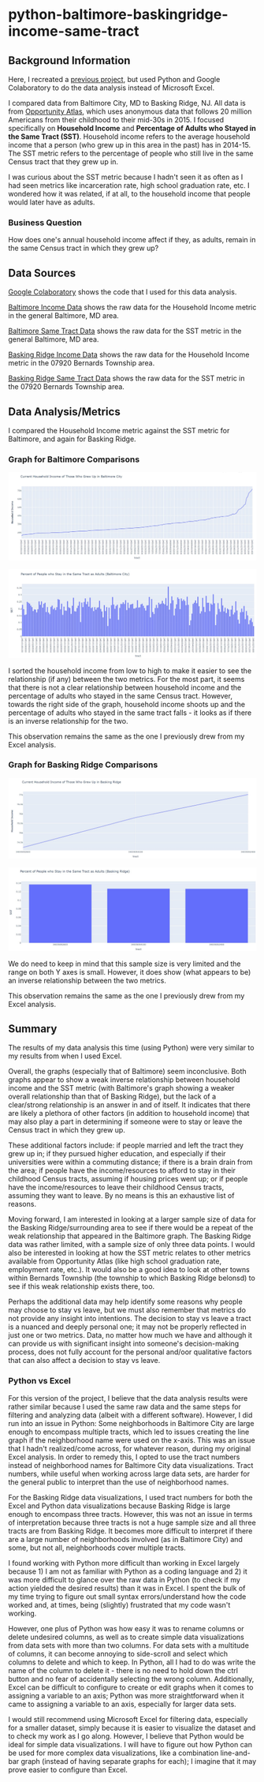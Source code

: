 # python-baltimore-baskingridge-income-same-tract
## Background Information
Here, I recreated a [previous project](https://github.com/viv-sun/baltimore-baskingridge-income-and-same-tract), but used Python and Google Colaboratory to do the data analysis instead of Microsoft Excel. 

I compared data from Baltimore City, MD to Basking Ridge, NJ. All data is from [Opportunity Atlas](https://www.opportunityatlas.org/), which uses anonymous data that follows 20 million Americans from their childhood to their mid-30s in 2015. I focused specifically on __Household Income__ and __Percentage of Adults who Stayed in the Same Tract (SST)__. Household income refers to the average household income that a person (who grew up in this area in the past) has in 2014-15. The SST metric refers to the percentage of people who still live in the same Census tract that they grew up in. 

I was curious about the SST metric because I hadn't seen it as often as I had seen metrics like incarceration rate, high school graduation rate, etc. I wondered how it was related, if at all, to the household income that people would later have as adults. 

### Business Question 
How does one's annual household income affect if they, as adults, remain in the same Census tract in which they grew up? 

## Data Sources
[Google Colaboratory](https://colab.research.google.com/drive/1JwyPECzXniWTbxy00Tyl-9DqhfIUZhUr?usp=sharing) shows the code that I used for this data analysis.

[Baltimore Income Data](https://github.com/viv-sun/python-baltimore-baskingridge-income-same-tract/blob/main/Baltimore_Income%20Data.csv) shows the raw data for the Household Income metric in the general Baltimore, MD area.

[Baltimore Same Tract Data](https://github.com/viv-sun/python-baltimore-baskingridge-income-same-tract/blob/main/Baltimore_Same%20Tract%20Data.csv) shows the raw data for the SST metric in the general Baltimore, MD area. 

[Basking Ridge Income Data](https://github.com/viv-sun/python-baltimore-baskingridge-income-same-tract/blob/main/Basking%20Ridge_Income%20Data.csv) shows the raw data for the Household Income metric in the 07920 Bernards Township area. 

[Basking Ridge Same Tract Data](https://github.com/viv-sun/python-baltimore-baskingridge-income-same-tract/blob/main/Basking%20Ridge_Same%20Tract%20Data.csv) shows the raw data for the SST metric in the 07920 Bernards Township area. 

## Data Analysis/Metrics 
I compared the Household Income metric against the SST metric for Baltimore, and again for Basking Ridge. 

### Graph for Baltimore Comparisons 
![alt text](https://github.com/viv-sun/python-baltimore-baskingridge-income-same-tract/blob/main/Baltimore-Household%20Income-Tract%20Graph.jpg) 

![alt text](https://github.com/viv-sun/python-baltimore-baskingridge-income-same-tract/blob/main/Baltimore-SST-Tract%20Graph.jpg)

I sorted the household income from low to high to make it easier to see the relationship (if any) between the two metrics. For the most part, it seems that there is not a clear relationship between household income and the percentage of adults who stayed in the same Census tract. However, towards the right side of the graph, household income shoots up and the percentage of adults who stayed in the same tract falls - it looks as if there is an inverse relationship for the two. 

This observation remains the same as the one I previously drew from my Excel analysis.

### Graph for Basking Ridge Comparisons 
![alt text](https://github.com/viv-sun/python-baltimore-baskingridge-income-same-tract/blob/main/Basking%20Ridge-Household%20Income-Tract%20graph.jpg)

![alt text](https://github.com/viv-sun/python-baltimore-baskingridge-income-same-tract/blob/main/Basking%20Ridge-SST-Tract%20graph.jpg)

We do need to keep in mind that this sample size is very limited and the range on both Y axes is small. However, it does show (what appears to be) an inverse relationship between the two metrics. 

This observation remains the same as the one I previously drew from my Excel analysis.

## Summary 
The results of my data analysis this time (using Python) were very similar to my results from when I used Excel. 

Overall, the graphs (especially that of Baltimore) seem inconclusive. Both graphs appear to show a weak inverse relationship between household income and the SST metric (with Baltimore's graph showing a weaker overall relationship than that of Basking Ridge), but the lack of a clear/strong relationship is an answer in and of itself. It indicates that there are likely a plethora of other factors (in addition to household income) that may also play a part in determining if someone were to stay or leave the Census tract in which they grew up. 

These additional factors include: if people married and left the tract they grew up in; if they pursued higher education, and especially if their universities were within a commuting distance; if there is a brain drain from the area; if people have the income/resources to afford to stay in their childhood Census tracts, assuming if housing prices went up; or if people have the income/resources to leave their childhood Census tracts, assuming they want to leave. By no means is this an exhaustive list of reasons.

Moving forward, I am interested in looking at a larger sample size of data for the Basking Ridge/surrounding area to see if there would be a repeat of the weak relationship that appeared in the Baltimore graph. The Basking Ridge data was rather limited, with a sample size of only three data points. I would also be interested in looking at how the SST metric relates to other metrics available from Opportunity Atlas (like high school graduation rate, employment rate, etc.). It would also be a good idea to look at other towns within Bernards Township (the township to which Basking Ridge belonsd) to see if this weak relationship exists there, too. 

Perhaps the additional data may help identify some reasons why people may choose to stay vs leave, but we must also remember that metrics do not provide any insight into intentions. The decision to stay vs leave a tract is a nuanced and deeply personal one; it may not be properly reflected in just one or two metrics. Data, no matter how much we have and although it can provide us with significant insight into someone's decision-making process, does not fully account for the personal and/oor qualitative factors that can also affect a decision to stay vs leave.

### Python vs Excel
For this version of the project, I believe that the data analysis results were rather similar because I used the same raw data and the same steps for filtering and analyzing data (albeit with a different software). However, I did run into an issue in Python: Some neighborhoods in Baltimore City are large enough to encompass multiple tracts, which led to issues creating the line graph if the neighborhood name were used on the x-axis. This was an issue that I hadn't realized/come across, for whatever reason, during my original Excel analysis. In order to remedy this, I opted to use the tract numbers instead of neighborhood names for Baltimore City data visualizations. Tract numbers, while useful when working across large data sets, are harder for the general public to interpret than the use of neighborhood names. 

For the Basking Ridge data visualizations, I used tract numbers for both the Excel and Python data visualizations because Basking Ridge is large enough to encompass three tracts. However, this was not an issue in terms of interpretation because three tracts is not a huge sample size and all three tracts are from Basking Ridge. It becomes more difficult to interpret if there are a large number of neighborhoods involved (as in Baltimore City) and some, but not all, neighborhoods cover multiple tracts.

I found working with Python more difficult than working in Excel largely because 1) I am not as familiar with Python as a coding language and 2) it was more difficult to glance over the raw data in Python (to check if my action yielded the desired results) than it was in Excel. I spent the bulk of my time trying to figure out small syntax errors/understand how the code worked and, at times, being (slightly) frustrated that my code wasn't working. 

However, one plus of Python was how easy it was to rename columns or delete undesired columns, as well as to create simple data visualizations from data sets with more than two columns. For data sets with a multitude of columns, it can become annoying to side-scroll and select which columns to delete and which to keep. In Python, all I had to do was write the name of the column to delete it - there is no need to hold down the ctrl button and no fear of accidentally selecting the wrong column. Additionally, Excel can be difficult to configure to create or edit graphs when it comes to assigning a variable to an axis; Python was more straightforward when it came to assigning a variable to an axis, especially for larger data sets. 

I would still recommend using Microsoft Excel for filtering data, especially for a smaller dataset, simply because it is easier to visualize the dataset and to check my work as I go along. However, I believe that Python would be ideal for simple data visualizations. I will have to figure out how Python can be used for more complex data visualizations, like a combination line-and-bar graph (instead of having separate graphs for each); I imagine that it may prove easier to configure than Excel.
